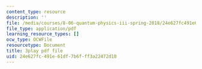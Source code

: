 ```yaml
---
content_type: resource
description: ''
file: /media/courses/8-06-quantum-physics-iii-spring-2018/24e627fc491e61df7b6fff3a22472d10_WwudFI6YRs.pdf
file_type: application/pdf
learning_resource_types: []
ocw_type: OCWFile
resourcetype: Document
title: 3play pdf file
uid: 24e627fc-491e-61df-7b6f-ff3a22472d10
---
```

